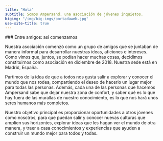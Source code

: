 ```yaml
---
title: "Hola"
subtitle: Somos Ampersand, una asociación de jóvenes inquietos.
bigimg: "/img/big-imgs/portadaweb.jpg"
use-site-title: true
---
```


### Entre amigos: así comenzamos

Nuestra asociación comenzó como un grupo de amigos que se juntaban de manera informal para desarrollar nuestras ideas, aficiones e intereses. Como vimos que, juntos, se podían hacer muchas cosas, decidimos constituirnos como asociación en diciembre de 2018. Nuestra sede está en Madrid, España.

Partimos de la idea de que a todos nos gusta salir a explorar y conocer el mundo que nos rodea, compartiendo el deseo de hacerlo un lugar mejor para todas las personas. Además, cada una de las personas que hacemos Ampersand sabe que dejar nuestra zona de confort, y saber qué es lo que hay fuera de las murallas de nuestro conocimiento, es lo que nos hará unos seres humanos más completos.

Nuestro objetivo principal es proporcionar oportunidades a otros jóvenes como nosotros, para que puedan salir y conocer nuevas culturas que amplíen sus horizontes, explorar ideas que les hagan ver el mundo de otra manera, y traer a casa conocimientos y experiencias que ayuden a construir un mundo mejor para todos y todas. 

